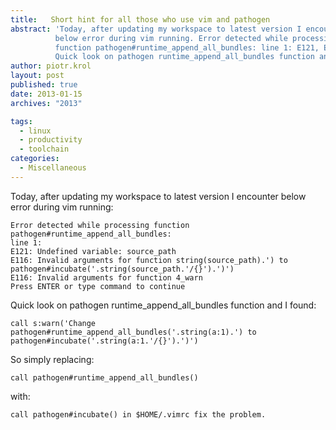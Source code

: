 ```yaml
---
title:   Short hint for all those who use vim and pathogen
abstract: 'Today, after updating my workspace to latest version I encounter
          below error during vim running. Error detected while processing
          function pathogen#runtime_append_all_bundles: line 1: E121, E116.
          Quick look on pathogen runtime_append_all_bundles function and I found'
author: piotr.krol
layout: post
published: true
date: 2013-01-15
archives: "2013"

tags:
  - linux
  - productivity
  - toolchain
categories:
  - Miscellaneous
---
```

Today, after updating my workspace to latest version I encounter below error during vim running:

    Error detected while processing function pathogen#runtime_append_all_bundles:
    line 1:
    E121: Undefined variable: source_path
    E116: Invalid arguments for function string(source_path).') to pathogen#incubate('.string(source_path.'/{}').')')
    E116: Invalid arguments for function 4_warn
    Press ENTER or type command to continue

Quick look on pathogen runtime_append_all_bundles function and I found:

<pre><code class="bash">call s:warn('Change pathogen#runtime_append_all_bundles('.string(a:1).') to pathogen#incubate('.string(a:1.'/{}').')')
</code></pre>

So simply replacing:

<pre><code class="bash">call pathogen#runtime_append_all_bundles()
</code></pre>

with:

<pre><code class="bash">call pathogen#incubate() in $HOME/.vimrc fix the problem.
</code></pre>
